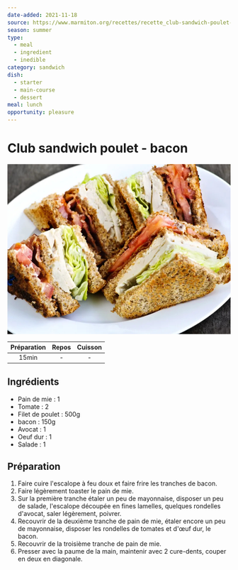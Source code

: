 ```yaml
---
date-added: 2021-11-18
source: https://www.marmiton.org/recettes/recette_club-sandwich-poulet-bacon_41357.aspx
season: summer
type:
  - meal
  - ingredient
  - inedible
category: sandwich
dish:
  - starter
  - main-course
  - dessert
meal: lunch
opportunity: pleasure
---
```


# Club sandwich poulet - bacon

![](images/Club%20sandwich%20poulet%20-%20bacon.jpg)

| Préparation | Repos | Cuisson |
|:-----------:|:-----:|:-------:|
|    15min    |   -   |    -    |

## Ingrédients

- Pain de mie : 1
- Tomate : 2
- Filet de poulet : 500g
- bacon : 150g
- Avocat : 1
- Oeuf dur : 1
- Salade : 1

## Préparation

1. Faire cuire l'escalope à feu doux et faire frire les tranches de bacon.
2. Faire légèrement toaster le pain de mie.
3. Sur la première tranche étaler un peu de mayonnaise, disposer un peu de salade, l'escalope découpée en fines lamelles, quelques rondelles d'avocat, saler légèrement, poivrer.
4. Recouvrir de la deuxième tranche de pain de mie, étaler encore un peu de mayonnaise, disposer les rondelles de tomates et d'œuf dur, le bacon.
5. Recouvrir de la troisième tranche de pain de mie.
6. Presser avec la paume de la main, maintenir avec 2 cure-dents, couper en deux en diagonale.
